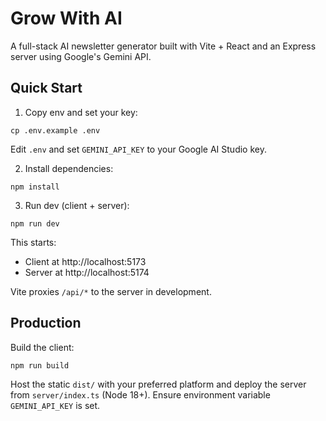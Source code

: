 # Grow With AI

A full-stack AI newsletter generator built with Vite + React and an Express server using Google's Gemini API.

## Quick Start

1. Copy env and set your key:

```
cp .env.example .env
```

Edit `.env` and set `GEMINI_API_KEY` to your Google AI Studio key.

2. Install dependencies:

```
npm install
```

3. Run dev (client + server):

```
npm run dev
```

This starts:
- Client at http://localhost:5173
- Server at http://localhost:5174

Vite proxies `/api/*` to the server in development.

## Production

Build the client:

```
npm run build
```

Host the static `dist/` with your preferred platform and deploy the server from `server/index.ts` (Node 18+). Ensure environment variable `GEMINI_API_KEY` is set.
